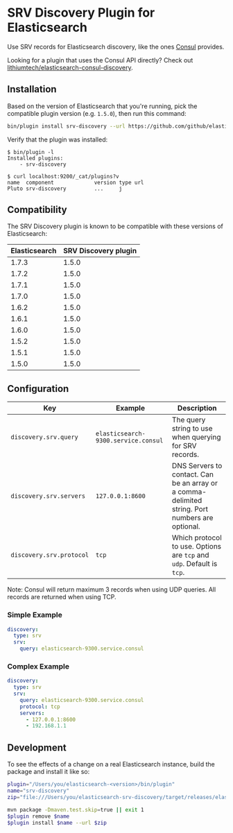 SRV Discovery Plugin for Elasticsearch
======================================

Use SRV records for Elasticsearch discovery, like the ones
[Consul](https://consul.io) provides.

Looking for a plugin that uses the Consul API directly? Check out
[lithiumtech/elasticsearch-consul-discovery](https://github.com/lithiumtech/elasticsearch-consul-discovery).

## Installation

Based on the version of Elasticsearch that you're running, pick the compatible plugin version (e.g. `1.5.0`), then run this command:

```bash
bin/plugin install srv-discovery --url https://github.com/github/elasticsearch-srv-discovery/releases/download/1.5.0/elasticsearch-srv-discovery-1.5.0.zip
```

Verify that the plugin was installed:

```
$ bin/plugin -l
Installed plugins:
    - srv-discovery

$ curl localhost:9200/_cat/plugins?v
name  component             version type url
Pluto srv-discovery         ...     j
```

## Compatibility

The SRV Discovery plugin is known to be compatible with these versions of Elasticsearch:

Elasticsearch|SRV Discovery plugin
---|---
1.7.3|1.5.0
1.7.2|1.5.0
1.7.1|1.5.0
1.7.0|1.5.0
1.6.2|1.5.0
1.6.1|1.5.0
1.6.0|1.5.0
1.5.2|1.5.0
1.5.1|1.5.0
1.5.0|1.5.0

## Configuration

Key|Example|Description
---|---|---
`discovery.srv.query`|`elasticsearch-9300.service.consul`|The query string to use when querying for SRV records.
`discovery.srv.servers`|`127.0.0.1:8600`|DNS Servers to contact. Can be an array or a comma-delimited string. Port numbers are optional.
`discovery.srv.protocol`|`tcp`|Which protocol to use. Options are `tcp` and `udp`. Default is `tcp`.

Note: Consul will return maximum 3 records when using UDP queries. All records are returned when using TCP.

### Simple Example
```yaml
discovery:
  type: srv
  srv:
    query: elasticsearch-9300.service.consul
```

### Complex Example
```yaml
discovery:
  type: srv
  srv:
    query: elasticsearch-9300.service.consul
    protocol: tcp
    servers:
      - 127.0.0.1:8600
      - 192.168.1.1
```

## Development

To see the effects of a change on a real Elasticsearch instance, build the package and install it like so:

```bash
plugin="/Users/you/elasticsearch-<version>/bin/plugin"
name="srv-discovery"
zip="file:///Users/you/elasticsearch-srv-discovery/target/releases/elasticsearch-srv-discovery-<version>.zip"

mvn package -Dmaven.test.skip=true || exit 1
$plugin remove $name
$plugin install $name --url $zip
```
